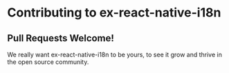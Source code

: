 # Contributing to ex-react-native-i18n

## Pull Requests Welcome!

We really want ex-react-native-i18n to be yours, to see it grow and thrive in the open source community.
